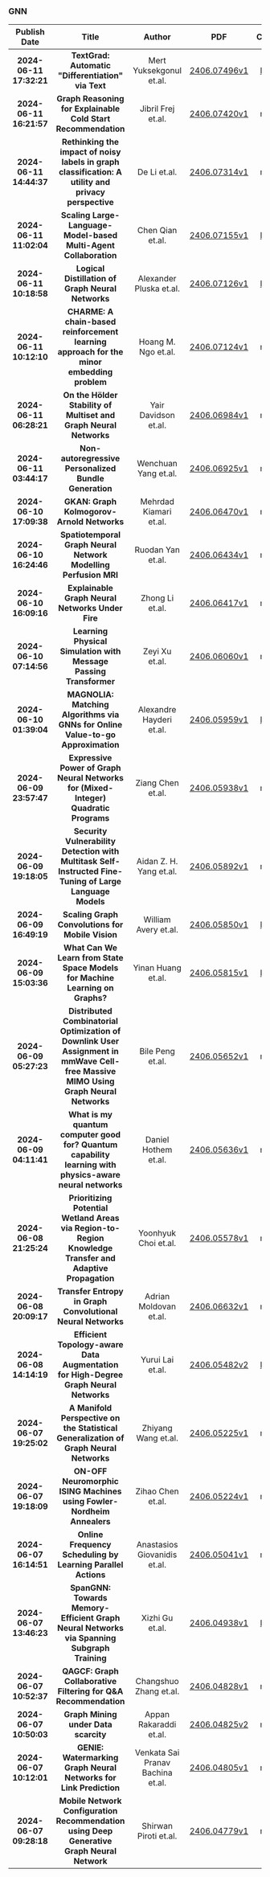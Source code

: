 
### GNN
|Publish Date|Title|Author|PDF|Code|
| :---: | :---: | :---: | :---: | :---: |
|**2024-06-11 17:32:21**|**TextGrad: Automatic "Differentiation" via Text**|Mert Yuksekgonul et.al.|[2406.07496v1](http://arxiv.org/abs/2406.07496v1)|[link](https://github.com/zou-group/textgrad)|
|**2024-06-11 16:21:57**|**Graph Reasoning for Explainable Cold Start Recommendation**|Jibril Frej et.al.|[2406.07420v1](http://arxiv.org/abs/2406.07420v1)|null|
|**2024-06-11 14:44:37**|**Rethinking the impact of noisy labels in graph classification: A utility   and privacy perspective**|De Li et.al.|[2406.07314v1](http://arxiv.org/abs/2406.07314v1)|null|
|**2024-06-11 11:02:04**|**Scaling Large-Language-Model-based Multi-Agent Collaboration**|Chen Qian et.al.|[2406.07155v1](http://arxiv.org/abs/2406.07155v1)|[link](https://github.com/openbmb/chatdev)|
|**2024-06-11 10:18:58**|**Logical Distillation of Graph Neural Networks**|Alexander Pluska et.al.|[2406.07126v1](http://arxiv.org/abs/2406.07126v1)|[link](https://github.com/lexpk/logicaldistillationofgnns)|
|**2024-06-11 10:12:10**|**CHARME: A chain-based reinforcement learning approach for the minor   embedding problem**|Hoang M. Ngo et.al.|[2406.07124v1](http://arxiv.org/abs/2406.07124v1)|null|
|**2024-06-11 06:28:21**|**On the Hölder Stability of Multiset and Graph Neural Networks**|Yair Davidson et.al.|[2406.06984v1](http://arxiv.org/abs/2406.06984v1)|null|
|**2024-06-11 03:44:17**|**Non-autoregressive Personalized Bundle Generation**|Wenchuan Yang et.al.|[2406.06925v1](http://arxiv.org/abs/2406.06925v1)|null|
|**2024-06-10 17:09:38**|**GKAN: Graph Kolmogorov-Arnold Networks**|Mehrdad Kiamari et.al.|[2406.06470v1](http://arxiv.org/abs/2406.06470v1)|null|
|**2024-06-10 16:24:46**|**Spatiotemporal Graph Neural Network Modelling Perfusion MRI**|Ruodan Yan et.al.|[2406.06434v1](http://arxiv.org/abs/2406.06434v1)|null|
|**2024-06-10 16:09:16**|**Explainable Graph Neural Networks Under Fire**|Zhong Li et.al.|[2406.06417v1](http://arxiv.org/abs/2406.06417v1)|null|
|**2024-06-10 07:14:56**|**Learning Physical Simulation with Message Passing Transformer**|Zeyi Xu et.al.|[2406.06060v1](http://arxiv.org/abs/2406.06060v1)|null|
|**2024-06-10 01:39:04**|**MAGNOLIA: Matching Algorithms via GNNs for Online Value-to-go   Approximation**|Alexandre Hayderi et.al.|[2406.05959v1](http://arxiv.org/abs/2406.05959v1)|[link](https://github.com/anders-wikum/GNN-OBM)|
|**2024-06-09 23:57:47**|**Expressive Power of Graph Neural Networks for (Mixed-Integer) Quadratic   Programs**|Ziang Chen et.al.|[2406.05938v1](http://arxiv.org/abs/2406.05938v1)|null|
|**2024-06-09 19:18:05**|**Security Vulnerability Detection with Multitask Self-Instructed   Fine-Tuning of Large Language Models**|Aidan Z. H. Yang et.al.|[2406.05892v1](http://arxiv.org/abs/2406.05892v1)|null|
|**2024-06-09 16:49:19**|**Scaling Graph Convolutions for Mobile Vision**|William Avery et.al.|[2406.05850v1](http://arxiv.org/abs/2406.05850v1)|[link](https://github.com/sldgroup/mobilevigv2)|
|**2024-06-09 15:03:36**|**What Can We Learn from State Space Models for Machine Learning on   Graphs?**|Yinan Huang et.al.|[2406.05815v1](http://arxiv.org/abs/2406.05815v1)|[link](https://github.com/graph-com/gssc)|
|**2024-06-09 05:27:23**|**Distributed Combinatorial Optimization of Downlink User Assignment in   mmWave Cell-free Massive MIMO Using Graph Neural Networks**|Bile Peng et.al.|[2406.05652v1](http://arxiv.org/abs/2406.05652v1)|null|
|**2024-06-09 04:11:41**|**What is my quantum computer good for? Quantum capability learning with   physics-aware neural networks**|Daniel Hothem et.al.|[2406.05636v1](http://arxiv.org/abs/2406.05636v1)|null|
|**2024-06-08 21:25:24**|**Prioritizing Potential Wetland Areas via Region-to-Region Knowledge   Transfer and Adaptive Propagation**|Yoonhyuk Choi et.al.|[2406.05578v1](http://arxiv.org/abs/2406.05578v1)|null|
|**2024-06-08 20:09:17**|**Transfer Entropy in Graph Convolutional Neural Networks**|Adrian Moldovan et.al.|[2406.06632v1](http://arxiv.org/abs/2406.06632v1)|null|
|**2024-06-08 14:14:19**|**Efficient Topology-aware Data Augmentation for High-Degree Graph Neural   Networks**|Yurui Lai et.al.|[2406.05482v2](http://arxiv.org/abs/2406.05482v2)|[link](https://github.com/hkbu-lagas/tada)|
|**2024-06-07 19:25:02**|**A Manifold Perspective on the Statistical Generalization of Graph Neural   Networks**|Zhiyang Wang et.al.|[2406.05225v1](http://arxiv.org/abs/2406.05225v1)|null|
|**2024-06-07 19:18:09**|**ON-OFF Neuromorphic ISING Machines using Fowler-Nordheim Annealers**|Zihao Chen et.al.|[2406.05224v1](http://arxiv.org/abs/2406.05224v1)|null|
|**2024-06-07 16:14:51**|**Online Frequency Scheduling by Learning Parallel Actions**|Anastasios Giovanidis et.al.|[2406.05041v1](http://arxiv.org/abs/2406.05041v1)|null|
|**2024-06-07 13:46:23**|**SpanGNN: Towards Memory-Efficient Graph Neural Networks via Spanning   Subgraph Training**|Xizhi Gu et.al.|[2406.04938v1](http://arxiv.org/abs/2406.04938v1)|[link](https://github.com/guxizhi/spangnn)|
|**2024-06-07 10:52:37**|**QAGCF: Graph Collaborative Filtering for Q&A Recommendation**|Changshuo Zhang et.al.|[2406.04828v1](http://arxiv.org/abs/2406.04828v1)|null|
|**2024-06-07 10:50:03**|**Graph Mining under Data scarcity**|Appan Rakaraddi et.al.|[2406.04825v2](http://arxiv.org/abs/2406.04825v2)|null|
|**2024-06-07 10:12:01**|**GENIE: Watermarking Graph Neural Networks for Link Prediction**|Venkata Sai Pranav Bachina et.al.|[2406.04805v1](http://arxiv.org/abs/2406.04805v1)|null|
|**2024-06-07 09:28:18**|**Mobile Network Configuration Recommendation using Deep Generative Graph   Neural Network**|Shirwan Piroti et.al.|[2406.04779v1](http://arxiv.org/abs/2406.04779v1)|null|
